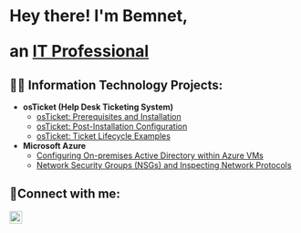 <h1>Hey there! I'm Bemnet,

an <a href="https://www.linkedin.com/in/bemnet-y-978611243/">IT Professional</a></h1>

<h2> 👨‍💻 Information Technology Projects:</h2>

- <b>osTicket (Help Desk Ticketing System)</b>
  - [osTicket: Prerequisites and Installation](https://github.com/bemyohannes/osticket-prereqs)
  - [osTicket: Post-Installation Configuration](https://github.com/bemyohannes/post-install-config)
  - [osTicket: Ticket Lifecycle Examples](https://github.com/bemyohannes/ticket-lifecycle)
- <b>Microsoft Azure</b>
  - [Configuring On-premises Active Directory within Azure VMs](https://github.com/bemyohannes/configure-ad)
  - [Network Security Groups (NSGs) and Inspecting Network Protocols](https://github.com/bemyohannes/azure-network-protocols)

<h2>🤳Connect with me:</h2>

[<img align="left" alt="Josh | LinkedIn" width="22px" src="https://cdn.jsdelivr.net/npm/simple-icons@v3/icons/linkedin.svg" />][linkedin]



[linkedin]: https://www.linkedin.com/in/bemnet-y-978611243/
